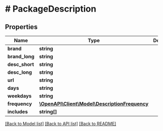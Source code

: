 # # PackageDescription

## Properties

Name | Type | Description | Notes
------------ | ------------- | ------------- | -------------
**brand** | **string** |  | 
**brand_long** | **string** |  | 
**desc_short** | **string** |  | 
**desc_long** | **string** |  | 
**url** | **string** |  | 
**days** | **string** |  | 
**weekdays** | **string** |  | 
**frequency** | [**\OpenAPI\Client\Model\DescriptionFrequency**](DescriptionFrequency.md) |  | 
**includes** | **string[]** |  | 

[[Back to Model list]](../../README.md#documentation-for-models) [[Back to API list]](../../README.md#documentation-for-api-endpoints) [[Back to README]](../../README.md)


